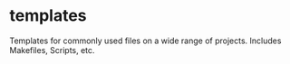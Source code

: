 # templates
 Templates for commonly used files on a wide range of projects. Includes Makefiles, Scripts, etc.
